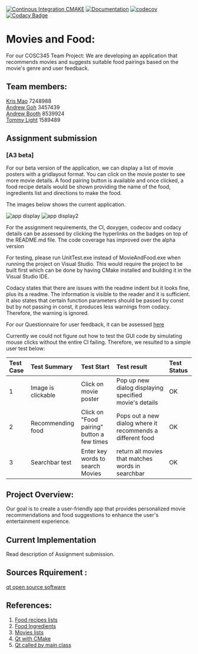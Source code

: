 [![Continous Integration CMAKE](https://github.com/vicmon810/COSC345/actions/workflows/cmake.yaml/badge.svg)](https://github.com/vicmon810/COSC345/actions/workflows/cmake.yaml)
[![Documentation](https://codedocs.xyz/vicmon810/COSC345.svg)](https://codedocs.xyz/vicmon810/COSC345/)
[![codecov](https://codecov.io/gh/vicmon810/COSC345/graph/badge.svg?token=P25HQT144Q)](https://codecov.io/gh/vicmon810/COSC345)
[![Codacy Badge](https://app.codacy.com/project/badge/Grade/db37ffc37f4b44fdb96f0b6e863c1410)](https://app.codacy.com/gh/vicmon810/COSC345/dashboard?utm_source=gh&utm_medium=referral&utm_content=&utm_campaign=Badge_grade)

# Movies and Food:
For our COSC345 Team Project: We are developing an application that recommends movies and suggests suitable food pairings based on the movie's genre and user feedback.

## Team members: 
[Kris Mao](https://github.com/vicmon810) 7248988 <br>
[Andrew Goh](https://github.com/andre2410) 3457439 <br>
[Andrew Booth](https://github.com/boo13103) 8539924 <br>
[Tommy Light](https://github.com/tlite4) 1589489 <br>

## Assignment submission
### [A3 beta]
For our beta version of the application, we can display a list of movie posters with a gridlayout format. You can click on the movie poster to 
see more movie details. A food pairing button is available and once clicked, a food recipe details would be shown
providing the name of the food, ingredients list and directions to make the food.

The images below shows the current application.

![app display](https://i.imgur.com/NLk3bU4.png)
![app display2](https://i.imgur.com/dnbCD0k.png)

For the assignment requirements, the CI, doxygen, codecov and codacy details can be assessed by clicking the hyperlinks on the badges on top of the README.md file.
The code coverage has improved over the alpha version

For testing, please run UnitTest.exe instead of MovieAndFood.exe when running the project on Visual Studio. This would require the project to be built first which can be done by having 
CMake installed and building it in the Visual Studio IDE.

Codacy states that there are issues with the readme indent but it looks fine, plus its a readme. The information is visible to the reader
and it is sufficient. It also states that certain function parameters should be passed by const but by not passing in const, it produces less warnings from codacy.
Therefore, the warning is ignored.

For our Questionnaire for user feedback, it can be assessed [here](https://forms.office.com/r/13M44QcMks)

Currently we could not figure out how to test the GUI code by simulating mouse clicks without the entire CI failing.
Therefore, we resulted to a simple user test below:

|Test Case | Test Summary | Test Start | Test result | Test Status|
|:---------|:-------------|:-----------|:------------|:-----------|
| 1  | Image is clickable | Click on movie poster| Pop up new dialog displaying specified movie's details| OK|
| 2  | Recommending food | Click on "Food pairing" button a few times| Pops out a new dialog where it recommends a different food | OK|
| 3 | Searchbar test | Enter key words to search Movies| return all movies that matches words in searchbar| OK|

## Project Overview:
Our goal is to create a user-friendly app that provides personalized movie recommendations and food suggestions to enhance the user's entertainment experience.

## Current Implementation
Read description of Assignment submission.

## Sources Rquirement : 
[qt open source software](https://www.qt.io/)

## References:
1. [Food recipes lists](https://www.kaggle.com/datasets/paultimothymooney/recipenlg/code?resource=download)
2. [Food Ingredients](https://www.kaggle.com/datasets/pes12017000148/food-ingredients-and-recipe-dataset-with-images)
3. [Movies lists](https://www.kaggle.com/datasets/rounakbanik/the-movies-dataset)
4. [Qt with CMake](https://doc.qt.io/qt-6/cmake-get-started.html#building-a-c-console-application)
5. [Qt called by main class](https://stackoverflow.com/questions/17450039/qt-c-gui-call-from-another-class)

